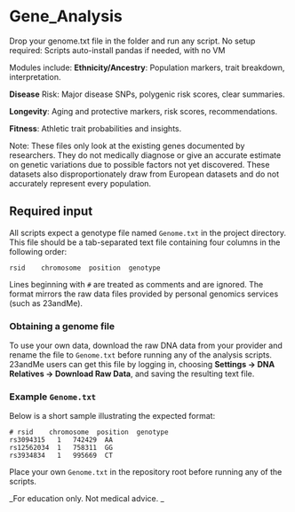 # Gene_Analysis
Drop your genome.txt file in the folder and run any script.
No setup required: Scripts auto-install pandas if needed, with no VM


Modules include:
**Ethnicity/Ancestry**: Population markers, trait breakdown, interpretation.

**Disease** Risk: Major disease SNPs, polygenic risk scores, clear summaries.

**Longevity**: Aging and protective markers, risk scores, recommendations.

**Fitness**: Athletic trait probabilities and insights.

Note: These files only look at the existing genes documented by researchers. They do not medically diagnose or give an accurate estimate on genetic variations due to 
possible factors not yet discovered. These datasets also disproportionately draw from European datasets and do not accurately represent every population.

## Required input

All scripts expect a genotype file named `Genome.txt` in the project
directory. This file should be a tab-separated text file containing four
columns in the following order:

```
rsid    chromosome  position  genotype
```

Lines beginning with `#` are treated as comments and are ignored. The
format mirrors the raw data files provided by personal genomics services
(such as 23andMe).

### Obtaining a genome file

To use your own data, download the raw DNA data from your provider and
rename the file to `Genome.txt` before running any of the analysis
scripts. 23andMe users can get this file by logging in, choosing
**Settings → DNA Relatives → Download Raw Data**, and saving the resulting
text file.

### Example `Genome.txt`

Below is a short sample illustrating the expected format:

```
# rsid    chromosome  position  genotype
rs3094315	1	742429	AA
rs12562034	1	758311	GG
rs3934834	1	995669	CT
```

Place your own `Genome.txt` in the repository root before running any of
the scripts.

_For education only. Not medical advice. _

